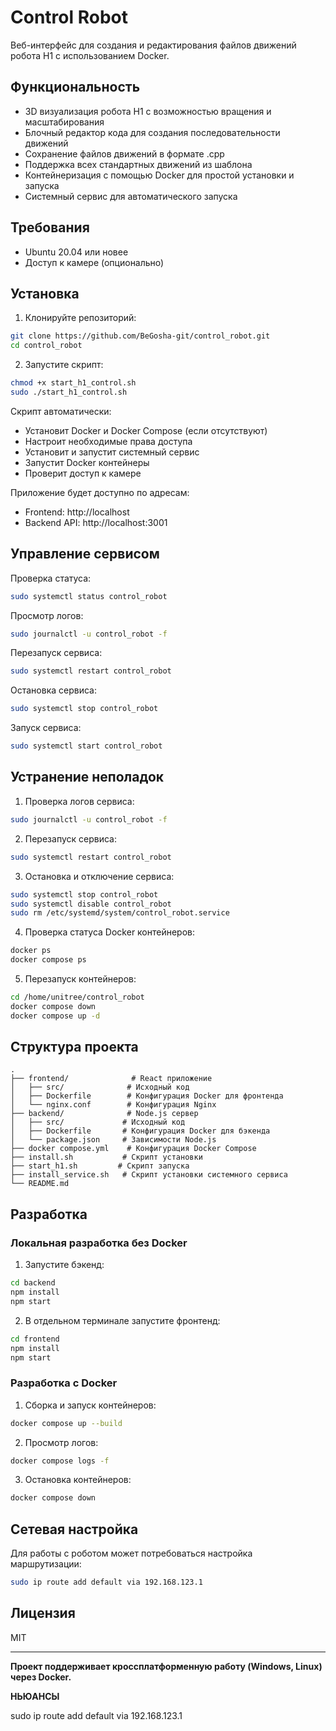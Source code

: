 # Control Robot

Веб-интерфейс для создания и редактирования файлов движений робота H1 с использованием Docker.

## Функциональность

- 3D визуализация робота H1 с возможностью вращения и масштабирования
- Блочный редактор кода для создания последовательности движений
- Сохранение файлов движений в формате .cpp
- Поддержка всех стандартных движений из шаблона
- Контейнеризация с помощью Docker для простой установки и запуска
- Системный сервис для автоматического запуска

## Требования

- Ubuntu 20.04 или новее
- Доступ к камере (опционально)

## Установка

1. Клонируйте репозиторий:
```bash
git clone https://github.com/BeGosha-git/control_robot.git
cd control_robot
```

2. Запустите скрипт:
```bash
chmod +x start_h1_control.sh
sudo ./start_h1_control.sh
```

Скрипт автоматически:
- Установит Docker и Docker Compose (если отсутствуют)
- Настроит необходимые права доступа
- Установит и запустит системный сервис
- Запустит Docker контейнеры
- Проверит доступ к камере

Приложение будет доступно по адресам:
- Frontend: http://localhost
- Backend API: http://localhost:3001

## Управление сервисом

Проверка статуса:
```bash
sudo systemctl status control_robot
```

Просмотр логов:
```bash
sudo journalctl -u control_robot -f
```

Перезапуск сервиса:
```bash
sudo systemctl restart control_robot
```

Остановка сервиса:
```bash
sudo systemctl stop control_robot
```

Запуск сервиса:
```bash
sudo systemctl start control_robot
```

## Устранение неполадок

1. Проверка логов сервиса:
```bash
sudo journalctl -u control_robot -f
```

2. Перезапуск сервиса:
```bash
sudo systemctl restart control_robot
```

3. Остановка и отключение сервиса:
```bash
sudo systemctl stop control_robot
sudo systemctl disable control_robot
sudo rm /etc/systemd/system/control_robot.service
```

4. Проверка статуса Docker контейнеров:
```bash
docker ps
docker compose ps
```

5. Перезапуск контейнеров:
```bash
cd /home/unitree/control_robot
docker compose down
docker compose up -d
```

## Структура проекта

```
.
├── frontend/              # React приложение
│   ├── src/              # Исходный код
│   ├── Dockerfile        # Конфигурация Docker для фронтенда
│   └── nginx.conf        # Конфигурация Nginx
├── backend/              # Node.js сервер
│   ├── src/             # Исходный код
│   ├── Dockerfile       # Конфигурация Docker для бэкенда
│   └── package.json     # Зависимости Node.js
├── docker compose.yml    # Конфигурация Docker Compose
├── install.sh           # Скрипт установки
├── start_h1.sh         # Скрипт запуска
├── install_service.sh   # Скрипт установки системного сервиса
└── README.md
```

## Разработка

### Локальная разработка без Docker

1. Запустите бэкенд:
```bash
cd backend
npm install
npm start
```

2. В отдельном терминале запустите фронтенд:
```bash
cd frontend
npm install
npm start
```

### Разработка с Docker

1. Сборка и запуск контейнеров:
```bash
docker compose up --build
```

2. Просмотр логов:
```bash
docker compose logs -f
```

3. Остановка контейнеров:
```bash
docker compose down
```

## Сетевая настройка

Для работы с роботом может потребоваться настройка маршрутизации:
```bash
sudo ip route add default via 192.168.123.1
```

## Лицензия

MIT

---

**Проект поддерживает кроссплатформенную работу (Windows, Linux) через Docker.**






**НЬЮАНСЫ**

sudo ip route add default via 192.168.123.1
